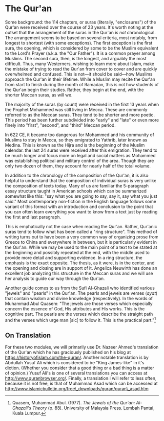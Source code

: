 # The Qur'an

Some background: the 114 chapters, or suras \(literally, "enclosures"\) of the Qur'an were received over the course of 23 years. It's worth noting at the outset that the arrangement of the suras in the Qur'an is _not_ chronological. The arrangement seems to be based on several criteria, most notably, from longest to shortest \(with some exceptions\). The first exception is the first sura, the opening, which is considered by some to be the Muslim equivalent to the Lord's Prayer \(a.k.a. the "Our Father"\). It is a common prayer among Muslims. The second sura, then, is the longest, and arguably the most difficult. Thus, many Westerners, wishing to learn more about Islam, make the mistake of trying to read the Qur'an from cover to cover and are quickly overwhelmed and confused. This is not—it should be said—how Muslims approach the Qur'an in their lifetime. While a Muslim may recite the Qur'an from start to finish during the month of Ramadan, this is not how students of the Qur'an begin their studies. Rather, they begin at the end, with the shorter Meccan suras, as will we.

The majority of the suras \(by count\) were received in the first 13 years when the Prophet Mohammed was still living in Mecca. These are commonly referred to as the Meccan suras. They tend to be shorter and more poetic. This period has been further subdivided into "early" and "late" or even more finely into "first", "second", and "third" Meccan period.

In 622 CE, it became too dangerous for Mohammed and his community of Muslims to stay in Mecca, so they emigrated to Yathrib, later known as Medina. This is known as the Hijra and is the beginning of the Muslim calendar. the last 24 suras were received after this emigration. They tend to be much longer and focus more on legal and social matters as Mohammed was establishing political and military control of the area. Though they are only two dozen of them, they account for nearly half of the total volume.

In addition to the chronology of the composition of the Qur'an, it is also helpful to understand that the composition of individual suras is very unlike the composition of texts today. Many of us are familiar the 5-paragraph essay structure taught in American schools which can be summarized somewhat like this: "say what you are going to say, say it, say what you just said." Most contemporary non-fiction in the English language follows some variant of this format with an introduction and conclusion to the point that you can often learn everything you want to know from a text just by reading the first and last paragraph.

This is emphatically not the case when reading the Qur'an. Rather, Qur'anic suras tend to follow what has been called a "ring structure". This method of writing turns out to have been a very common way of organizing prose from Greece to China and everywhere in between, but it is particularly evident in the Qur'an. While we may be used to the main point of a text to be stated at the beginning and possibly repeated at the end, with the middle used to provide more detail and supporting evidence. In a ring structure, the emphasis is the exact opposite. The thesis, as it were, is in the center, and the opening and closing are in support of it. Angelica Neuwirth has done an excellent job analyzing this structure in the Meccan suras and we will use her analysis to guide our way through the Qur'an.

Another guide comes to us from the Sufi Al-Ghazali who identified various "jewels" and "pearls" in the Qur'an. The pearls and jewels are verses \(_ayat_\) that contain wisdom and divine knowledge \(respectively\). In the words of Muhammad Abul Quasem: "The jewels are those verses which especially concern the essence of God, His attributes and His works. This is the cognitive part. The pearls are the verses which describe the straight path and the verses which urge man \[sic\] to follow it. This is the practical part."[^1]

## On Translation

For these two modules, we will primarily use Dr. Nazeer Ahmed's translation of the Qur'an which he has graciously published on his blog at https://historyofislam.com/the-quran/. Another notable translation is by Abdullah Yusuf Ali which is considered to be "King James-like" in it's diction. \(Whether you consider that a good thing or a bad thing is a matter of opinion.\) Yusuf Ali's is one of several translations you can access at http://www.quranbrowser.org/. Finally, a translation I will refer to less often, because it is not free, is that of Muhammad Asad which can be accessed at http://www.islamicbulletin.org/free\_downloads/quran/quran\_asad.htm

[^1]: Quasem, Muhammad Abul. \(1977\). _The Jewels of the Qur'an: Al-Ghazali's Theory_ \(p. 88\). University of Malaysia Press. Lembah Pantai, Kuala Lumpur.

